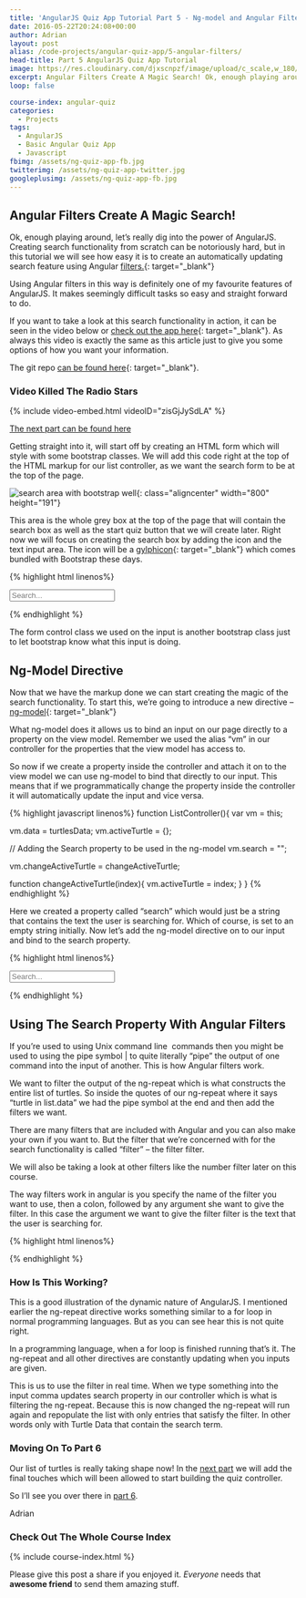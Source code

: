 ```yaml
---
title: 'AngularJS Quiz App Tutorial Part 5 - Ng-model and Angular Filters'
date: 2016-05-22T20:24:08+00:00
author: Adrian
layout: post
alias: /code-projects/angular-quiz-app/5-angular-filters/
head-title: Part 5 AngularJS Quiz App Tutorial
image: https://res.cloudinary.com/djxscnpzf/image/upload/c_scale,w_180/v1463932282/Angular-quiz-part-5_qjajqt.jpg
excerpt: Angular Filters Create A Magic Search! Ok, enough playing around, let’s really dig into the power of AngularJS. Creating search functionality from scratch can be notoriously hard, but in this tutorial we will see how easy it is to create …
loop: false

course-index: angular-quiz
categories:
  - Projects
tags:
  - AngularJS
  - Basic Angular Quiz App
  - Javascript
fbimg: /assets/ng-quiz-app-fb.jpg
twitterimg: /assets/ng-quiz-app-twitter.jpg
googleplusimg: /assets/ng-quiz-app-fb.jpg
---
```

## Angular Filters Create A Magic Search!

Ok, enough playing around, let&#8217;s really dig into the power of AngularJS. Creating search functionality from scratch can be notoriously hard, but in this tutorial we will see how easy it is to create an automatically updating search feature using Angular [filters.](https://docs.angularjs.org/guide/filter){: target="_blank"}<!--_-->

Using Angular filters in this way is definitely one of my favourite features of AngularJS. It makes seemingly difficult tasks so easy and straight forward to do.

If you want to take a look at this search functionality in action, it can be seen in the video below or [check out the app here]({{site.baseurl}}/turtlefacts){: target="_blank"}<!--_-->. As always this video is exactly the same as this article just to give you some options of how you want your information.

The git repo [can be found here](https://github.com/adiman9/HungryTurtleFactQuiz){: target="_blank"}<!--_-->.

### Video Killed The Radio Stars

{% include video-embed.html videoID="zisGjJySdLA" %}

[The next part can be found here]({{site.baseurl}}/projects/6-ng-click-directive/)

Getting straight into it, will start off by creating an HTML form which will style with some bootstrap classes. We will add this code right at the top of the HTML markup for our list controller, as we want the search form to be at the top of the page.

![search area with bootstrap well](https://res.cloudinary.com/djxscnpzf/image/upload/c_scale,w_800/v1464629293/search_area_fo9mpa.jpg){: class="aligncenter" width="800" height="191"}

This area is the whole grey box at the top of the page that will contain the search box as well as the start quiz button that we will create later. Right now we will focus on creating the search box by adding the icon and the text input area. The icon will be a [gylphicon](http://getbootstrap.com/components/){: target="_blank"}<!--_--> which comes bundled with Bootstrap these days.

{% highlight html linenos%}
<form class="form-inline well well-sm clearfix">
  <span class="glyphicon glyphicon-search"></span>
  <input 
      type="text" 
      placeholder="Search..." 
      class="form-control">
</form>
{% endhighlight %}

The form control class we used on the input is another bootstrap class just to let bootstrap know what this input is doing.

## Ng-Model Directive

Now that we have the markup done we can start creating the magic of the search functionality. To start this, we&#8217;re going to introduce a new directive &#8211; [ng-model](https://docs.angularjs.org/api/ng/directive/ngModel){: target="_blank"}<!--_-->

What ng-model does it allows us to bind an input on our page directly to a property on the view model. Remember we used the alias &#8220;vm&#8221; in our controller for the properties that the view model has access to.

So now if we create a property inside the controller and attach it on to the view model we can use ng-model to bind that directly to our input. This means that if we programmatically change the property inside the controller it will automatically update the input and vice versa.

{% highlight javascript linenos%}
function ListController(){
  var vm = this;

  vm.data = turtlesData;
  vm.activeTurtle = {}; 

  // Adding the Search property to be used in the ng-model
  vm.search = "";

  vm.changeActiveTurtle = changeActiveTurtle;

  function changeActiveTurtle(index){
    vm.activeTurtle = index;
  }
}
{% endhighlight %}

Here we created a property called &#8220;search&#8221; which would just be a string that contains the text the user is searching for. Which of course, is set to an empty string initially. Now let&#8217;s add the ng-model directive on to our input and bind to the search property.

{% highlight html linenos%}
<form class="form-inline well well-sm clearfix">
  <span class="glyphicon glyphicon-search"></span>
  <input 
      type="text" 
      placeholder="Search..." 
      class="form-control"
      ng-model="list.search">
</form>
{% endhighlight %}

## Using The Search Property With Angular Filters

If you&#8217;re used to using Unix command line  commands then you might be used to using the pipe symbol | to quite literally “pipe” the output of one command into the input of another. This is how Angular filters work.

We want to filter the output of the ng-repeat which is what constructs the entire list of turtles. So inside the quotes of our ng-repeat where it says “turtle in list.data” we had the pipe symbol at the end and then add the filters we want.

There are many filters that are included with Angular and you can also make your own if you want to. But the filter that we&#8217;re concerned with for the search functionality is called “filter” &#8211; the filter filter.

We will also be taking a look at other filters like the number filter later on this course.

The way filters work in angular is you specify the name of the filter you want to use, then a colon, followed by any argument she want to give the filter. In this case the argument we want to give the filter filter is the text that the user is searching for.

{% highlight html linenos%}
<div class="col-sm-6" ng-repeat="turtle in list.data | filter:list.search">
{% endhighlight %}

### How Is This Working?

This is a good illustration of the dynamic nature of AngularJS. I mentioned earlier the ng-repeat directive works something similar to a for loop in normal programming languages. But as you can see hear this is not quite right.

In a programming language, when a for loop is finished running that’s it. The ng-repeat and all other directives are constantly updating when you inputs are given.

This is us to use the filter in real time. When we type something into the input comma updates search property in our controller which is what is filtering the ng-repeat. Because this is now changed the ng-repeat will run again and repopulate the list with only entries that satisfy the filter. In other words only with Turtle Data that contain the search term.

### Moving On To Part 6

Our list of turtles is really taking shape now! In the [next part]({{site.baseurl}}/projects/6-ng-click-directive/) we will add the final touches which will been allowed to start building the quiz controller.

So I&#8217;ll see you over there in [part 6]({{site.baseurl}}/projects/6-ng-click-directive/).

Adrian


### Check Out The Whole Course Index

{% include course-index.html %}

Please give this post a share if you enjoyed it. _Everyone_ needs that **awesome friend** to send them amazing stuff.
